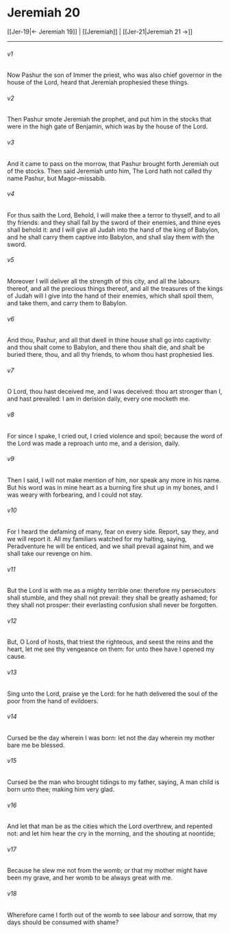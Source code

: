 # Jeremiah 20

[[Jer-19|← Jeremiah 19]] | [[Jeremiah]] | [[Jer-21|Jeremiah 21 →]]
***

###### v1
Now Pashur the son of Immer the priest, who was also chief governor in the house of the Lord, heard that Jeremiah prophesied these things.
###### v2
Then Pashur smote Jeremiah the prophet, and put him in the stocks that were in the high gate of Benjamin, which was by the house of the Lord.
###### v3
And it came to pass on the morrow, that Pashur brought forth Jeremiah out of the stocks. Then said Jeremiah unto him, The Lord hath not called thy name Pashur, but Magor–missabib.
###### v4
For thus saith the Lord, Behold, I will make thee a terror to thyself, and to all thy friends: and they shall fall by the sword of their enemies, and thine eyes shall behold it: and I will give all Judah into the hand of the king of Babylon, and he shall carry them captive into Babylon, and shall slay them with the sword.
###### v5
Moreover I will deliver all the strength of this city, and all the labours thereof, and all the precious things thereof, and all the treasures of the kings of Judah will I give into the hand of their enemies, which shall spoil them, and take them, and carry them to Babylon.
###### v6
And thou, Pashur, and all that dwell in thine house shall go into captivity: and thou shalt come to Babylon, and there thou shalt die, and shalt be buried there, thou, and all thy friends, to whom thou hast prophesied lies.
###### v7
O Lord, thou hast deceived me, and I was deceived: thou art stronger than I, and hast prevailed: I am in derision daily, every one mocketh me.
###### v8
For since I spake, I cried out, I cried violence and spoil; because the word of the Lord was made a reproach unto me, and a derision, daily.
###### v9
Then I said, I will not make mention of him, nor speak any more in his name. But his word was in mine heart as a burning fire shut up in my bones, and I was weary with forbearing, and I could not stay.
###### v10
For I heard the defaming of many, fear on every side. Report, say they, and we will report it. All my familiars watched for my halting, saying, Peradventure he will be enticed, and we shall prevail against him, and we shall take our revenge on him.
###### v11
But the Lord is with me as a mighty terrible one: therefore my persecutors shall stumble, and they shall not prevail: they shall be greatly ashamed; for they shall not prosper: their everlasting confusion shall never be forgotten.
###### v12
But, O Lord of hosts, that triest the righteous, and seest the reins and the heart, let me see thy vengeance on them: for unto thee have I opened my cause.
###### v13
Sing unto the Lord, praise ye the Lord: for he hath delivered the soul of the poor from the hand of evildoers.
###### v14
Cursed be the day wherein I was born: let not the day wherein my mother bare me be blessed.
###### v15
Cursed be the man who brought tidings to my father, saying, A man child is born unto thee; making him very glad.
###### v16
And let that man be as the cities which the Lord overthrew, and repented not: and let him hear the cry in the morning, and the shouting at noontide;
###### v17
Because he slew me not from the womb; or that my mother might have been my grave, and her womb to be always great with me.
###### v18
Wherefore came I forth out of the womb to see labour and sorrow, that my days should be consumed with shame? 
